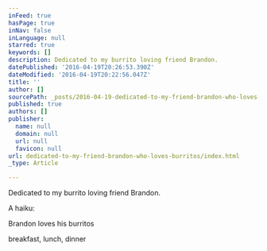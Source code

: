 ```yaml
---
inFeed: true
hasPage: true
inNav: false
inLanguage: null
starred: true
keywords: []
description: Dedicated to my burrito loving friend Brandon.
datePublished: '2016-04-19T20:26:53.390Z'
dateModified: '2016-04-19T20:22:56.047Z'
title: ''
author: []
sourcePath: _posts/2016-04-19-dedicated-to-my-friend-brandon-who-loves-burritos.md
published: true
authors: []
publisher:
  name: null
  domain: null
  url: null
  favicon: null
url: dedicated-to-my-friend-brandon-who-loves-burritos/index.html
_type: Article

---
```

Dedicated to my burrito loving friend Brandon.

A haiku:

Brandon loves his burritos

breakfast, lunch, dinner